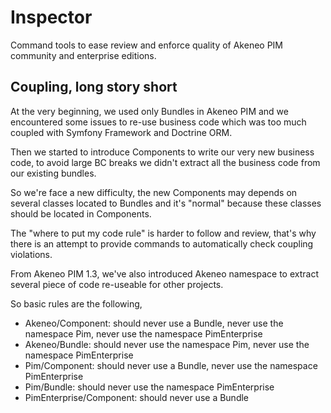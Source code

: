 Inspector
=========

Command tools to ease review and enforce quality of Akeneo PIM community and enterprise editions. 

Coupling, long story short
--------------------------

At the very beginning, we used only Bundles in Akeneo PIM and we encountered some issues to re-use business code which was too much coupled with Symfony Framework and Doctrine ORM.

Then we started to introduce Components to write our very new business code, to avoid large BC breaks we didn't extract all the business code from our existing bundles.

So we're face a new difficulty, the new Components may depends on several classes located to Bundles and it's "normal" because these classes should be located in Components.

The "where to put my code rule" is harder to follow and review, that's why there is an attempt to provide commands to automatically check coupling violations.

From Akeneo PIM 1.3, we've also introduced Akeneo namespace to extract several piece of code re-useable for other projects.

So basic rules are the following,
 - Akeneo/Component: should never use a Bundle, never use the namespace Pim, never use the namespace PimEnterprise
 - Akeneo/Bundle: should never use the namespace Pim, never use the namespace PimEnterprise
 - Pim/Component: should never use a Bundle, never use the namespace PimEnterprise
 - Pim/Bundle: should never use the namespace PimEnterprise
 - PimEnterprise/Component: should never use a Bundle
